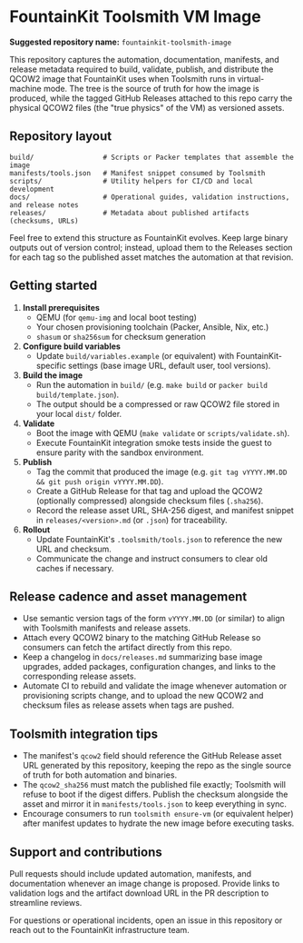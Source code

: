 # FountainKit Toolsmith VM Image

**Suggested repository name:** `fountainkit-toolsmith-image`

This repository captures the automation, documentation, manifests, and release metadata required to build, validate, publish, and distribute the QCOW2 image that FountainKit uses when Toolsmith runs in virtual-machine mode. The tree is the source of truth for how the image is produced, while the tagged GitHub Releases attached to this repo carry the physical QCOW2 files (the "true physics" of the VM) as versioned assets.

## Repository layout

```text
build/                 # Scripts or Packer templates that assemble the image
manifests/tools.json   # Manifest snippet consumed by Toolsmith
scripts/               # Utility helpers for CI/CD and local development
docs/                  # Operational guides, validation instructions, and release notes
releases/              # Metadata about published artifacts (checksums, URLs)
```

Feel free to extend this structure as FountainKit evolves. Keep large binary outputs out of version control; instead, upload them to the Releases section for each tag so the published asset matches the automation at that revision.

## Getting started

1. **Install prerequisites**
   - QEMU (for `qemu-img` and local boot testing)
   - Your chosen provisioning toolchain (Packer, Ansible, Nix, etc.)
   - `shasum` or `sha256sum` for checksum generation
2. **Configure build variables**
   - Update `build/variables.example` (or equivalent) with FountainKit-specific settings (base image URL, default user, tool versions).
3. **Build the image**
   - Run the automation in `build/` (e.g. `make build` or `packer build build/template.json`).
   - The output should be a compressed or raw QCOW2 file stored in your local `dist/` folder.
4. **Validate**
   - Boot the image with QEMU (`make validate` or `scripts/validate.sh`).
   - Execute FountainKit integration smoke tests inside the guest to ensure parity with the sandbox environment.
5. **Publish**
   - Tag the commit that produced the image (e.g. `git tag vYYYY.MM.DD && git push origin vYYYY.MM.DD`).
   - Create a GitHub Release for that tag and upload the QCOW2 (optionally compressed) alongside checksum files (`.sha256`).
   - Record the release asset URL, SHA-256 digest, and manifest snippet in `releases/<version>.md` (or `.json`) for traceability.
6. **Rollout**
   - Update FountainKit's `.toolsmith/tools.json` to reference the new URL and checksum.
   - Communicate the change and instruct consumers to clear old caches if necessary.

## Release cadence and asset management

- Use semantic version tags of the form `vYYYY.MM.DD` (or similar) to align with Toolsmith manifests and release assets.
- Attach every QCOW2 binary to the matching GitHub Release so consumers can fetch the artifact directly from this repo.
- Keep a changelog in `docs/releases.md` summarizing base image upgrades, added packages, configuration changes, and links to the corresponding release assets.
- Automate CI to rebuild and validate the image whenever automation or provisioning scripts change, and to upload the new QCOW2 and checksum files as release assets when tags are pushed.

## Toolsmith integration tips

- The manifest's `qcow2` field should reference the GitHub Release asset URL generated by this repository, keeping the repo as the single source of truth for both automation and binaries.
- The `qcow2_sha256` must match the published file exactly; Toolsmith will refuse to boot if the digest differs. Publish the checksum alongside the asset and mirror it in `manifests/tools.json` to keep everything in sync.
- Encourage consumers to run `toolsmith ensure-vm` (or equivalent helper) after manifest updates to hydrate the new image before executing tasks.

## Support and contributions

Pull requests should include updated automation, manifests, and documentation whenever an image change is proposed. Provide links to validation logs and the artifact download URL in the PR description to streamline reviews.

For questions or operational incidents, open an issue in this repository or reach out to the FountainKit infrastructure team.

